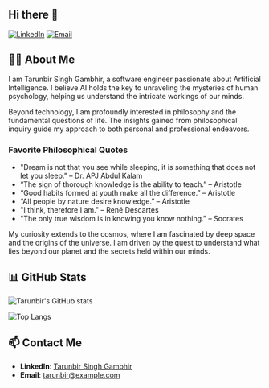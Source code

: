 ## Hi there 👋

[![LinkedIn](https://img.shields.io/badge/LinkedIn-Connect-blue)](https://www.linkedin.com/in/tarunbir-singh-gambhir/) [![Email](https://img.shields.io/badge/Email-Contact-red)](mailto:tarun0131@gmail.com)

## 👨‍💻 About Me

I am Tarunbir Singh Gambhir, a software engineer passionate about Artificial Intelligence. I believe AI holds the key to unraveling the mysteries of human psychology, helping us understand the intricate workings of our minds.

Beyond technology, I am profoundly interested in philosophy and the fundamental questions of life. The insights gained from philosophical inquiry guide my approach to both personal and professional endeavors.

### Favorite Philosophical Quotes
- "Dream is not that you see while sleeping, it is something that does not let you sleep." – Dr. APJ Abdul Kalam
- “The sign of thorough knowledge is the ability to teach.” – Aristotle
- “Good habits formed at youth make all the difference.” – Aristotle
- “All people by nature desire knowledge.” – Aristotle
- "I think, therefore I am." – René Descartes
- "The only true wisdom is in knowing you know nothing." – Socrates

My curiosity extends to the cosmos, where I am fascinated by deep space and the origins of the universe. I am driven by the quest to understand what lies beyond our planet and the secrets held within our minds.


## 📊 GitHub Stats

![Tarunbir's GitHub stats](https://github-readme-stats.vercel.app/api?username=tarunbir&show_icons=true&theme=radical)

![Top Langs](https://github-readme-stats.vercel.app/api/top-langs/?username=tarunbir&layout=compact&theme=radical)

## 📫 Contact Me

- **LinkedIn**: [Tarunbir Singh Gambhir](https://www.linkedin.com/in/tarunbir-singh-gambhir/)
- **Email**: [tarunbir@example.com](mailto:tarun0131@gmail.com)

